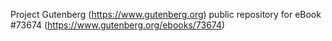 Project Gutenberg (https://www.gutenberg.org) public repository for
eBook #73674 (https://www.gutenberg.org/ebooks/73674)
